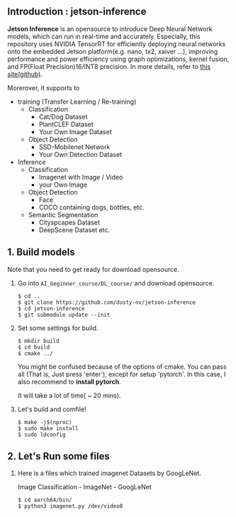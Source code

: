 ## Introduction : jetson-inference

**Jetson Inference** is an opensource to introduce Deep Neural Network models, which can run in real-time and accurately. Especially, this repository uses NVIDIA TensorRT for efficiently deploying neural networks onto the embedded Jetson platform(e.g. nano, tx2, xaiver ...), improving performance and power efficiency using graph optimizations, kernel fusion, and FP(Float Precision)16/INT8 precision. In more details, refer to [this site(github)](https://github.com/dusty-nv/jetson-inference).

Morerover, it supports to

- training (Transfer Learning / Re-training)
	- Classification
		- Cat/Dog Dataset
		- PlantCLEF Dataset
		- Your Own Image Dataset
	- Object Detection
		- SSD-Mobilenet Network
		- Your Own Detection Dataset
- Inference
	- Classification
		- Imagenet with Image / Video
		- your Own Image
	- Object Detection
		- Face
		- COCO containing dogs, bottles, etc.
	- Semantic Segmentation
		- Cityspcapes Dataset
		- DeepScene Dataset etc.


## 1. Build models

Note that you need to get ready for download opensource.

1. Go into ```AI_beginner_course/DL_course/``` and download opensource.

	```shell
	$ cd ..
	$ git clone https://github.com/dusty-nv/jetson-inference
	$ cd jetson-inference
	$ git submodule update --init
	```

2. Set some settings for build.

	```shell
	$ mkdir build
	$ cd build
	$ cmake ../
	```

	You might be confused because of the options of cmake. You can pass all (That is, Just press 'enter'), except for setup 'pytorch'. In this case, I also recommend to **install pytorch**. 

	It will take a lot of time( ~ 20 mins).

3. Let's build and comfile!

	```shell
	$ make -j$(nproc)
	$ sudo make install
	$ sudo ldconfig
	```

## 2. Let's Run some files

1. Here is a files which trained imagenet Datasets by GoogLeNet.

	Image Classification - ImageNet - GoogLeNet

	```shell
	$ cd aarch64/bin/
	$ python3 imagenet.py /dev/video0
	```
